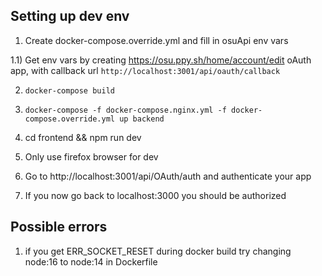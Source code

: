 ## Setting up dev env

1) Create docker-compose.override.yml and fill in osuApi env vars

1.1) Get env vars by creating https://osu.ppy.sh/home/account/edit oAuth app, with callback url
`http://localhost:3001/api/oauth/callback`

2) `docker-compose build`
3) `docker-compose -f docker-compose.nginx.yml -f docker-compose.override.yml up backend`
4) cd frontend && npm run dev

5) Only use firefox browser for dev 
6) Go to http://localhost:3001/api/OAuth/auth and authenticate your app
7) If you now go back to localhost:3000 you should be authorized


## Possible errors

1) if you get ERR_SOCKET_RESET during docker build try changing node:16 to node:14 in Dockerfile